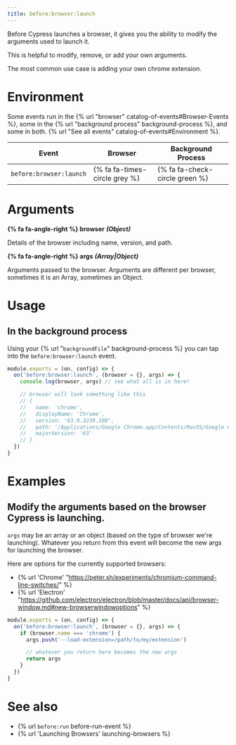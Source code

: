 ```yaml
---
title: before:browser:launch
---
```


Before Cypress launches a browser, it gives you the ability to modify the arguments used to launch it.

This is helpful to modify, remove, or add your own arguments.

The most common use case is adding your own chrome extension.

# Environment

Some events run in the {% url "browser" catalog-of-events#Browser-Events %}, some in the {% url "background process" background-process %}, and some in both. {% url "See all events" catalog-of-events#Environment %}.

Event | Browser | Background Process
--- | --- | ---
`before:browser:launch` | {% fa fa-times-circle grey %} | {% fa fa-check-circle green %}

# Arguments

**{% fa fa-angle-right %} browser** ***(Object)***

Details of the browser including name, version, and path.

**{% fa fa-angle-right %} args** ***(Array|Object)***

Arguments passed to the browser. Arguments are different per browser, sometimes it is an Array, sometimes an Object.

# Usage

## In the background process

Using your {% url "`backgroundFile`" background-process %} you can tap into the `before:browser:launch` event.

```js
module.exports = (on, config) => {
  on('before:browser:launch', (browser = {}, args) => {
    console.log(browser, args) // see what all is in here!

    // browser will look something like this
    // {
    //   name: 'chrome',
    //   displayName: 'Chrome',
    //   version: '63.0.3239.108',
    //   path: '/Applications/Google Chrome.app/Contents/MacOS/Google Chrome',
    //   majorVersion: '63'
    // }
  })
}
```

# Examples

## Modify the arguments based on the browser Cypress is launching.

`args` may be an array or an object (based on the type of browser we're launching). Whatever you return from this event will become the new args for launching the browser.

Here are options for the currently supported browsers:

* {% url 'Chrome' "https://peter.sh/experiments/chromium-command-line-switches/" %}
* {% url 'Electron' "https://github.com/electron/electron/blob/master/docs/api/browser-window.md#new-browserwindowoptions" %}

```js
module.exports = (on, config) => {
  on('before:browser:launch', (browser = {}, args) => {
    if (browser.name === 'chrome') {
      args.push('--load-extension=/path/to/my/extension')

      // whatever you return here becomes the new args
      return args
    }
  })
}
```

# See also

- {% url `before:run` before-run-event %}
- {% url 'Launching Browsers' launching-browsers %}